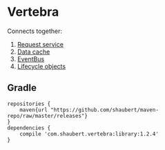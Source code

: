 # Vertebra

Connects together:
  1. [Request service](https://github.com/shaubert/request-service)
  2. [Data cache](https://github.com/shaubert/data-cache)
  3. [EventBus](https://github.com/greenrobot/EventBus)
  4. [Lifecycle objects](https://github.com/shaubert/lifecycle-objects)

## Gradle
    
    repositories {
        maven{url "https://github.com/shaubert/maven-repo/raw/master/releases"}
    }
    dependencies {
        compile 'com.shaubert.vertebra:library:1.2.4'
    }
